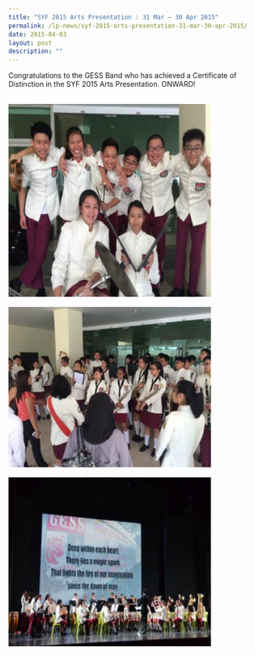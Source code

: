 ```yaml
---
title: "SYF 2015 Arts Presentation : 31 Mar – 30 Apr 2015"
permalink: /lp-news/syf-2015-arts-presentation-31-mar-30-apr-2015/
date: 2015-04-03
layout: post
description: ""
---
```

Congratulations to the GESS Band who has achieved a Certificate of Distinction in the SYF 2015 Arts Presentation. ONWARD!


<br>
<img src="/images/syf2015.jpg" 
         style="width:400px"
	/>
<br>
<br>
<img src="/images/syf2.jpg" 
         style="width:400px"
	/>
<br>
<br>
<img src="/images/syf3.jpg" 
         style="width:400px"
	/>
<br>
